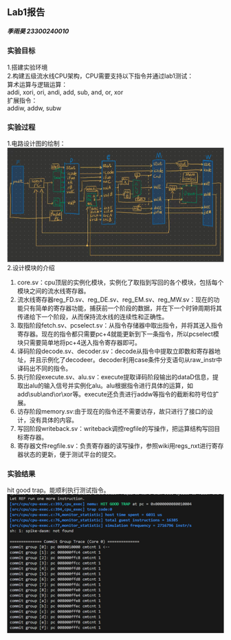 ## Lab1报告
##### 季雨昊 23300240010
### 实验目标
1.搭建实验环境  
2.构建五级流水线CPU架构，CPU需要支持以下指令并通过lab1测试：  
算术运算与逻辑运算：  
addi, xori, ori, andi, add, sub, and, or, xor  
扩展指令：  
addiw, addw, subw  
### 实验过程
1.电路设计图的绘制：  
![电路设计图](design.jpg)  
2.设计模块的介绍  
1) core.sv：cpu顶层的实例化模块，实例化了取指到写回的各个模块，包括每个模块之间的流水线寄存器。
2) 流水线寄存器reg_FD.sv、reg_DE.sv、reg_EM.sv、reg_MW.sv：现在的功能只有简单的寄存器功能，捕获前一个阶段的数据，并在下一个时钟周期将其传递给下一个阶段，从而保持流水线的连续性和正确性。
3) 取指阶段fetch.sv、pcselect.sv：从指令存储器中取出指令，并将其送入指令寄存器。现在的指令都只需要pc+4就能更新到下一条指令，所以pcselect模块只需要简单地将pc+4送入指令寄存器即可。
4) 译码阶段decode.sv、decoder.sv：decode从指令中提取立即数和寄存器地址，并且示例化了decodeer。decoder利用case条件分支语句从raw_instr中译码出不同的指令。
5) 执行阶段execute.sv、alu.sv：execute提取译码阶段输出的dataD信息，提取出alu的输入信号并实例化alu。alu根据指令进行具体的运算，如add\sub\and\or\xor等。execute还负责进行addw等指令的截断和符号位扩展。
6) 访存阶段memory.sv:由于现在的指令还不需要访存，故只进行了接口的设计，没有具体的内容。
7) 写回阶段writeback.sv：writeback调控regfile的写操作，把运算结构写回目标寄存器。
8) 寄存器文件regfile.sv：负责寄存器的读写操作，参照wiki用regs_nxt进行寄存器状态的更新，便于测试平台的提交。
### 实验结果
hit good trap。能顺利执行测试指令。
![测试结果](result.png)